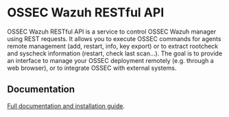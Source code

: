 # OSSEC Wazuh RESTful API

OSSEC Wazuh RESTful API is a service to control OSSEC Wazuh manager using REST requests. It allows you to execute OSSEC commands for agents remote management (add, restart, info, key export) or to extract rootcheck and syscheck information (restart, check last scan...). The goal is to provide an interface to manage your OSSEC deployment remotely (e.g. through a web browser), or to integrate OSSEC with external systems.


## Documentation

[Full documentation and installation guide](http://documentation.wazuh.com/en/latest/ossec_api.html).
